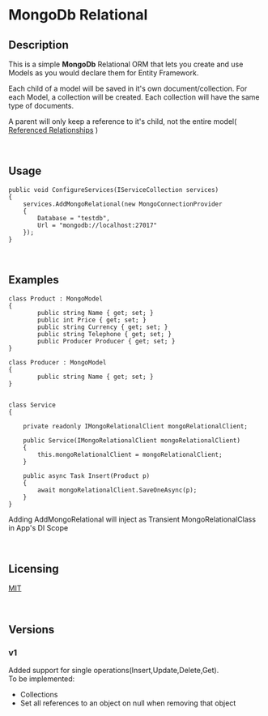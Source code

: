 # MongoDb Relational

## Description

This is a simple **MongoDb** Relational ORM that lets you create and use Models as you would declare them for Entity Framework.

Each child of a model will be saved in it's own document/collection. For each Model, a collection will be created. Each collection will have the same type of documents. 

A parent will only keep a reference to it's child, not the entire model( [Referenced Relationships](https://docs.mongodb.com/manual/tutorial/model-referenced-one-to-many-relationships-between-documents/) )

<br/>

## Usage

```
public void ConfigureServices(IServiceCollection services)
{          
    services.AddMongoRelational(new MongoConnectionProvider
    {
        Database = "testdb",
        Url = "mongodb://localhost:27017"
    });
}
```

<br/>


## Examples
```
class Product : MongoModel
{
        public string Name { get; set; }
        public int Price { get; set; }
        public string Currency { get; set; }
        public string Telephone { get; set; }
        public Producer Producer { get; set; }
}

class Producer : MongoModel
{
        public string Name { get; set; }
}


class Service 
{

    private readonly IMongoRelationalClient mongoRelationalClient;

    public Service(IMongoRelationalClient mongoRelationalClient) 
    {
        this.mongoRelationalClient = mongoRelationalClient;
    }

    public async Task Insert(Product p)
    {
        await mongoRelationalClient.SaveOneAsync(p);    
    }
}

```

Adding AddMongoRelational will inject as Transient MongoRelationalClass in App's DI Scope

<br/>

## Licensing
[MIT](https://opensource.org/licenses/MIT)

<br/>


## Versions

### v1

Added support for single operations(Insert,Update,Delete,Get).
<br/> To be implemented: 
* Collections
* Set all references to an object on null when removing that object
